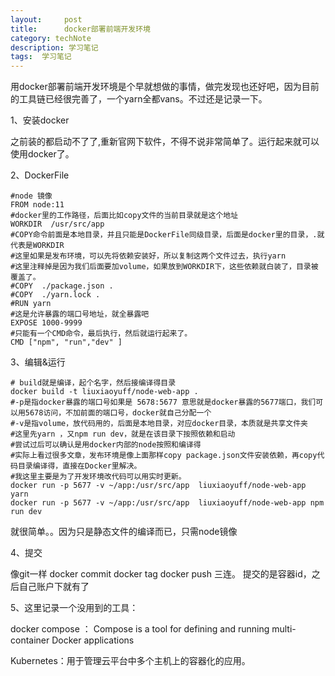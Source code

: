 ```yaml
---
layout:     post
title:      docker部署前端开发环境
category: techNote
description: 学习笔记
tags:  学习笔记
---
```


用docker部署前端开发环境是个早就想做的事情，做完发现也还好吧，因为目前的工具链已经很完善了，一个yarn全都vans。不过还是记录一下。

1、安装docker

之前装的都启动不了了,重新官网下软件，不得不说非常简单了。运行起来就可以使用docker了。

2、DockerFile

    #node 镜像
    FROM node:11
    #docker里的工作路径，后面比如copy文件的当前目录就是这个地址
    WORKDIR  /usr/src/app
    #COPY命令前面是本地目录，并且只能是DockerFile同级目录，后面是docker里的目录，.就代表是WORKDIR
    #这里如果是发布环境，可以先将依赖安装好，所以复制这两个文件过去，执行yarn
    #这里注释掉是因为我们后面要加volume，如果放到WORKDIR下，这些依赖就白装了，目录被覆盖了。
    #COPY  ./package.json .
    #COPY  ./yarn.lock .
    #RUN yarn 
    #这是允许暴露的端口号地址，就全暴露吧
    EXPOSE 1000-9999
    #只能有一个CMD命令，最后执行，然后就运行起来了。
    CMD ["npm", "run","dev" ]

3、编辑&运行

    # build就是编译，起个名字，然后接编译得目录
    docker build -t liuxiaoyuff/node-web-app .
    #-p是指docker暴露的端口号如果是 5678:5677 意思就是docker暴露的5677端口，我们可以用5678访问，不加前面的端口号，docker就自己分配一个
    #-v是指volume，放代码用的，后面是本地目录，对应docker目录，本质就是共享文件夹
    #这里先yarn ，又npm run dev，就是在该目录下按照依赖和启动
    #尝试过后可以确认是用docker内部的node按照和编译得
    #实际上看过很多文章，发布环境是像上面那样copy package.json文件安装依赖，再copy代码目录编译得，直接在Docker里解决。
    #我这里主要是为了开发环境改代码可以用实时更新。
    docker run -p 5677 -v ~/app:/usr/src/app  liuxiaoyuff/node-web-app yarn
    docker run -p 5677 -v ~/app:/usr/src/app  liuxiaoyuff/node-web-app npm run dev

就很简单。。因为只是静态文件的编译而已，只需node镜像

4、提交

像git一样 docker commit docker tag docker push 三连。
提交的是容器id，之后自己账户下就有了

5、这里记录一个没用到的工具：

docker compose ： Compose is a tool for defining and running multi-container Docker applications

Kubernetes：用于管理云平台中多个主机上的容器化的应用。

